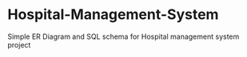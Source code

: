# Hospital-Management-System
Simple ER Diagram and SQL schema for Hospital management system  project
